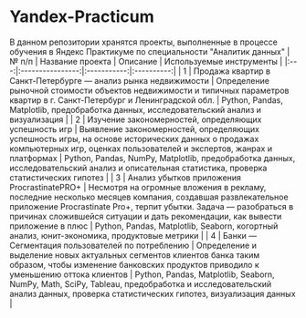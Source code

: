 # Yandex-Practicum
В данном репозитории хранятся проекты, выполненные в процессе обучения в Яндекс Практикуме по специальности "Аналитик данных" 
|№ п/п | Название проекта |	Описание | Используемые инструменты |
|:---:|:----------------:|:-----------:|:----------:|
| 1 | Продажа квартир в Санкт-Петербурге — анализ рынка недвижимости | Определение рыночной стоимости объектов недвижимости и типичных параметров квартир в г. Санкт-Петербург и Ленинградской обл. | Python, Pandas, Matplotlib, предобработка данных, исследовательский анализ и визуализация |
| 2 | Изучение закономерностей, определяющих успешность игр | Выявление закономерностей, определяющих успешность игры, на основе исторических данных о продажах компьютерных игр, оценках пользователей и экспертов, жанрах и платформах | Python, Pandas, NumPy, Matplotlib, предобработка данных, исследовательский анализ и описательная статистика, проверка статистических гипотез |
| 3 | Анализ убытков приложения ProcrastinatePRO+ | Несмотря на огромные вложения в рекламу, последние несколько месяцев компания, создавшая развлекательное приложение Procrastinate Pro+, терпит убытки. Задача — разобраться в причинах сложившейся ситуации и дать рекомендации, как вывести приложение в плюс | Python, Pandas, Matplotlib, Seaborn, когортный анализ, юнит-экономика, продуктовые метрики |
| 4 | Банки — Сегментация пользователей по потреблению | Определение и выделение новых актуальных сегментов клиентов банка таким образом, чтобы изменение банковских продуктов приводило к уменьшению оттока клиентов | Python, Pandas, Matplotlib, Seaborn, NumPy, Math, SciPy, Tableau, предобработка и исследовательский анализ данных, проверка статистических гипотез, визуализация данных |


